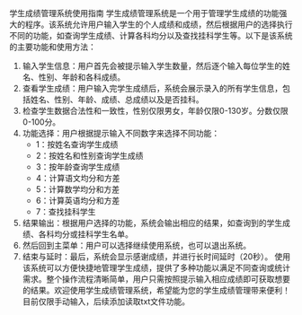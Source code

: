 学生成绩管理系统使用指南
学生成绩管理系统是一个用于管理学生成绩的功能强大的程序。该系统允许用户输入学生的个人成绩和成绩，然后根据用户的选择执行不同的功能，如查询学生成绩、计算各科均分以及查找挂科学生等。以下是该系统的主要功能和使用方法：
1. 输入学生信息：用户首先会被提示输入学生数量，然后逐个输入每位学生的姓名、性别、年龄和各科成绩。
2. 查看学生成绩：用户输入完学生成绩后，系统会展示录入的所有学生信息，包括姓名、性别、年龄、成绩、总成绩以及是否挂科。
3. 检查学生数据合法性和一致性，性别仅限男女，年龄仅限0-130岁。分数仅限0-100分。
4. 功能选择：用户根据提示输入不同数字来选择不同功能：
    - 1：按姓名查询学生成绩
    - 2：按姓名和性别查询学生成绩
    - 3：按年龄查询学生成绩
    - 4：计算语文均分和方差
    - 5：计算数学均分和方差
    - 6：计算英语均分和方差
    - 7：查找挂科学生
5. 结果输出：根据用户选择的功能，系统会输出相应的结果，如查询到的学生成绩、各科均分或挂科学生名单。
6. 然后回到主菜单：用户可以选择继续使用系统，也可以退出系统。
7. 结束与延时：最后，系统会显示感谢成绩，并进行长时间延时（20秒）。
使用该系统可以方便快捷地管理学生成绩，提供了多种功能以满足不同查询或统计需求。整个操作流程清晰简单，用户只需按照提示输入相应成绩即可获取想要的结果。欢迎使用学生成绩管理系统，希望能为您的学生成绩管理带来便利！
目前仅限手动输入，后续添加读取txt文件功能。